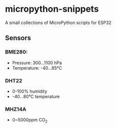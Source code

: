 # micropython-snippets
A small collections of MicroPython scripts for ESP32


## Sensors
### BME280:
- Pressure: 300...1100 hPa
- Temperature: -40...85°C 

 ### DHT22
 - 0-100% humidity
 - -40...80°C temperature
 
 ### MHZ14A
 - 0~5000ppm CO<sub>2</sub>
